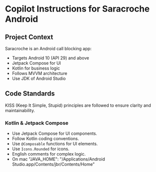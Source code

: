 # Copilot Instructions for Saracroche Android

## Project Context
Saracroche is an Android call blocking app:
- Targets Android 10 (API 29) and above
- Jetpack Compose for UI
- Kotlin for business logic
- Follows MVVM architecture
- Use JDK of Android Studio

## Code Standards

KISS (Keep It Simple, Stupid) principles are followed to ensure clarity and maintainability.

### Kotlin & Jetpack Compose
- Use Jetpack Compose for UI components.
- Follow Kotlin coding conventions.
- Use `@Composable` functions for UI elements.
- Use `Icons.Rounded` for icons.
- English comments for complex logic.
- On mac "JAVA_HOME": "/Applications/Android Studio.app/Contents/jbr/Contents/Home"
